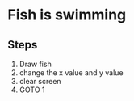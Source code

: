 # Fish is swimming

## Steps

1. Draw fish
2. change the x value and y value 
3. clear screen
4. GOTO 1